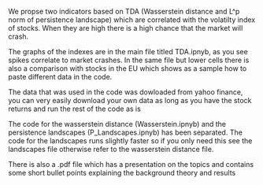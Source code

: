 We propse two indicators based on TDA (Wasserstein distance and L^p norm of persistence landscape) which are correlated with the volatilty index of stocks. When they are high there is a high chance that the market will crash.

The graphs of the indexes are in the main file titled TDA.ipnyb, as you see spikes correlate to market crashes. In the same file but lower cells there is also a comparison with stocks in the EU which shows as a sample how to paste different data in the code. 

The data that was used in the code was dowloaded from yahoo finance, you can very easily download your own data as long as you have the stock returns and run the rest of the code as is

The code for the wasserstein distance (Wasserstein.ipnyb) and the persistence landscapes (P_Landscapes.ipnyb) has been separated. The code for the landscapes runs slightly faster so if you only need this see the landscapes file otherwise refer to the wasserstein distance file. 

There is also a .pdf file which has a presentation on the topics and contains some short bullet points explaining the background theory and results
